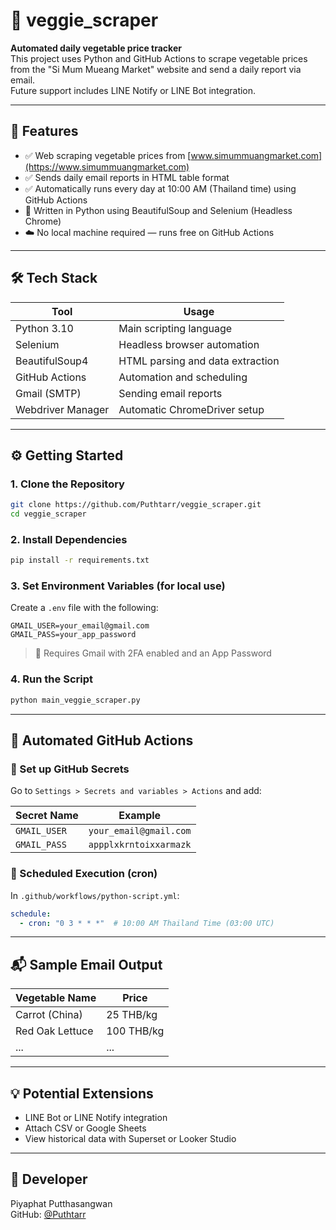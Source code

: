 # 🥦 veggie_scraper

**Automated daily vegetable price tracker**  
This project uses Python and GitHub Actions to scrape vegetable prices from the "Si Mum Mueang Market" website and send a daily report via email.  
Future support includes LINE Notify or LINE Bot integration.

---

## 📌 Features

- ✅ Web scraping vegetable prices from [www.simummuangmarket.com](https://www.simummuangmarket.com)
- ✅ Sends daily email reports in HTML table format
- ✅ Automatically runs every day at 10:00 AM (Thailand time) using GitHub Actions
- 🧱 Written in Python using BeautifulSoup and Selenium (Headless Chrome)
- ☁️ No local machine required — runs free on GitHub Actions

---

## 🛠️ Tech Stack

| Tool             | Usage                            |
|------------------|----------------------------------|
| Python 3.10       | Main scripting language          |
| Selenium          | Headless browser automation      |
| BeautifulSoup4    | HTML parsing and data extraction |
| GitHub Actions    | Automation and scheduling        |
| Gmail (SMTP)      | Sending email reports            |
| Webdriver Manager | Automatic ChromeDriver setup     |

---

## ⚙️ Getting Started

### 1. Clone the Repository
```bash
git clone https://github.com/Puthtarr/veggie_scraper.git
cd veggie_scraper
```

### 2. Install Dependencies
```bash
pip install -r requirements.txt
```

### 3. Set Environment Variables (for local use)
Create a `.env` file with the following:

```
GMAIL_USER=your_email@gmail.com
GMAIL_PASS=your_app_password
```

> 🔐 Requires Gmail with 2FA enabled and an App Password

### 4. Run the Script
```bash
python main_veggie_scraper.py
```

---

## 🚀 Automated GitHub Actions

### 🔐 Set up GitHub Secrets

Go to `Settings > Secrets and variables > Actions` and add:

| Secret Name   | Example                   |
|---------------|---------------------------|
| `GMAIL_USER`  | `your_email@gmail.com`    |
| `GMAIL_PASS`  | `appplxkrntoixxarmazk`    |

### 📅 Scheduled Execution (cron)

In `.github/workflows/python-script.yml`:

```yaml
schedule:
  - cron: "0 3 * * *"  # 10:00 AM Thailand Time (03:00 UTC)
```

---

## 📬 Sample Email Output

| Vegetable Name     | Price          |
|--------------------|----------------|
| Carrot (China)     | 25 THB/kg      |
| Red Oak Lettuce    | 100 THB/kg     |
| ...                | ...            |

---

## 💡 Potential Extensions

- LINE Bot or LINE Notify integration
- Attach CSV or Google Sheets
- View historical data with Superset or Looker Studio

---

## 🙌 Developer

Piyaphat Putthasangwan  
GitHub: [@Puthtarr](https://github.com/Puthtarr)
